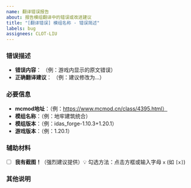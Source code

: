 ```yaml
---
name: 翻译错误报告
about: 报告模组翻译中的错误或改进建议
title: "[翻译错误] 模组名称 - 错误简述"
labels: bug
assignees: CLOT-LIU
---
```


### 错误描述
<!-- 请清晰描述具体错误及正确翻译建议 -->
- **错误内容**：
  （例：游戏内显示的原文错误）
- **正确翻译建议**：
  （例：建议修改为...）

### 必要信息
<!-- 请确保填写以下内容 -->
- **mcmod地址**：（例：https://www.mcmod.cn/class/4395.html）
- **模组名称**：（例：地牢建筑统合）
- **模组版本**：（例：idas_forge-1.10.3+1.20.1）
- **游戏版本**：（例：1.20.1）

### 辅助材料
- [ ] **我有截图！**（强烈建议提供）💡 勾选方法：点击方框或输入字母 `x` (如 `[x]`)
  <!-- 截图可拖放至此区域 -->

### 其他说明
<!-- 其他补充信息 -->
